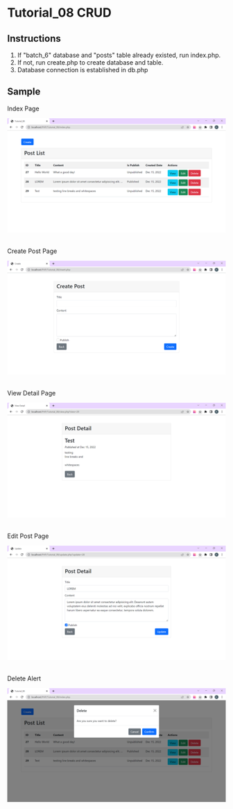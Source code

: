 <h1>Tutorial_08 CRUD</h1>

<h2>Instructions</h2>
<ol>
<li>If "batch_6" database and "posts" table already existed, run index.php.</li>
<li>If not, run create.php to create database and table.</li>
<li>Database connection is established in db.php</li>
</ol>

<h2>Sample</h2>
<p>Index Page</p>
<img src="img/index.png"><br><br>

<p>Create Post Page</p>
<img src="img/create.png"><br><br>

<p>View Detail Page</p>
<img src="img/view.png"><br><br>

<p>Edit Post Page</p>
<img src="img/update.png"><br><br>

<p>Delete Alert</p>
<img src="img/delete.png">
